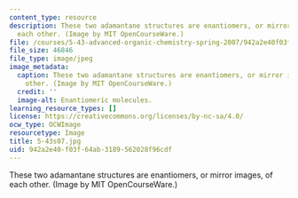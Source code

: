 ```yaml
---
content_type: resource
description: These two adamantane structures are enantiomers, or mirror images, of
  each other. (Image by MIT OpenCourseWare.)
file: /courses/5-43-advanced-organic-chemistry-spring-2007/942a2e40f03f64ab3189562028f96cdf_5-43s07.jpg
file_size: 46846
file_type: image/jpeg
image_metadata:
  caption: These two adamantane structures are enantiomers, or mirror images, of each
    other. (Image by MIT OpenCourseWare.)
  credit: ''
  image-alt: Enantiomeric molecules.
learning_resource_types: []
license: https://creativecommons.org/licenses/by-nc-sa/4.0/
ocw_type: OCWImage
resourcetype: Image
title: 5-43s07.jpg
uid: 942a2e40-f03f-64ab-3189-562028f96cdf
---
```

These two adamantane structures are enantiomers, or mirror images, of each other. (Image by MIT OpenCourseWare.)